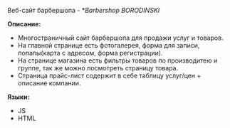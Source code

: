 Веб-сайт барбершопа - **Barbershop BORODINSKI*

**Описание:**

- Многостраничный сайт барбершопа для продажи услуг и товаров.
- На главной странице есть фотогалерея, форма для записи, попапы(карта с адресом, форма регистрации).
- На странице магазина есть фильтры товаров по производитею и группе, так же можно посмотреть страницу товара.
- Страница прайс-лист содержит в себе таблицу услуг/цен + описание компании.

**Языки:**

- JS
- HTML
